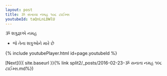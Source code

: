 ```yaml
---
layout: post
title: ૐ સંતાયા નમહ ૧૦૮ ટાઈમ્સ
youtubeId: taQnLnLDWlU
---
```

 
 
 ૐ શત્રુજ્ઞએ નમહ  
 
 -  જે તેના શત્રુઓને મારે છે 
 
  
 
  
 
 
 
 
 
 


{% include youtubePlayer.html id=page.youtubeId %}
 
[Next]({{ site.baseurl }}{% link  split2/_posts/2016-02-23-ૐ સનાતા નમહ ૧૦૮ ટાઈમ્સ.md%})
 
